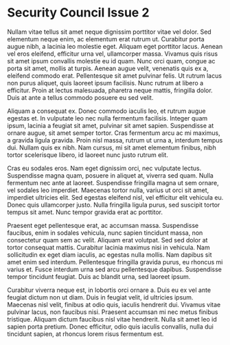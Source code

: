 # Security Council Issue 2

Nullam vitae tellus sit amet neque dignissim porttitor vitae vel dolor. Sed elementum neque enim, ac elementum erat rutrum ut. Curabitur porta augue nibh, a lacinia leo molestie eget. Aliquam eget porttitor lacus. Aenean vel eros eleifend, efficitur urna vel, ullamcorper massa. Vivamus quis risus sit amet ipsum convallis molestie eu id quam. Nunc orci quam, congue ac porta sit amet, mollis at turpis. Aenean augue velit, venenatis quis ex a, eleifend commodo erat. Pellentesque sit amet pulvinar felis. Ut rutrum lacus non purus aliquet, quis laoreet ipsum facilisis. Nunc rutrum at libero a efficitur. Proin at lectus malesuada, pharetra neque mattis, fringilla dolor. Duis at ante a tellus commodo posuere eu sed velit.

Aliquam a consequat ex. Donec commodo iaculis leo, et rutrum augue egestas et. In vulputate leo nec nulla fermentum facilisis. Integer quam ipsum, lacinia a feugiat sit amet, pulvinar sit amet sapien. Suspendisse at ornare augue, sit amet semper tortor. Cras fermentum arcu ac mi maximus, a gravida ligula gravida. Proin nisl massa, rutrum ut urna a, interdum tempus dui. Nullam quis ex nibh. Nam cursus, mi sit amet elementum finibus, nibh tortor scelerisque libero, id laoreet nunc justo rutrum elit.

Cras eu sodales eros. Nam eget dignissim orci, nec vulputate lectus. Suspendisse magna quam, posuere in aliquet at, viverra sed quam. Nulla fermentum nec ante at laoreet. Suspendisse fringilla magna ut sem ornare, vel sodales leo imperdiet. Maecenas tortor nulla, varius ut orci sit amet, imperdiet ultricies elit. Sed egestas eleifend nisl, vel efficitur elit vehicula eu. Donec quis ullamcorper justo. Nulla fringilla ligula purus, sed suscipit tortor tempus sit amet. Nunc tempor gravida erat ac porttitor.

Praesent eget pellentesque erat, ac accumsan massa. Suspendisse faucibus, enim in sodales vehicula, nunc sapien tincidunt massa, non consectetur quam sem ac velit. Aliquam erat volutpat. Sed sed dolor at tortor consequat mattis. Curabitur lacinia maximus nisi in vehicula. Nam sollicitudin ex eget diam iaculis, ac egestas nulla mollis. Nam dapibus sit amet enim sed interdum. Pellentesque fringilla gravida purus, eu rhoncus mi varius et. Fusce interdum urna sed arcu pellentesque dapibus. Suspendisse tempor tincidunt feugiat. Duis ac blandit urna, sed laoreet ipsum.

Curabitur viverra neque est, in lobortis orci ornare a. Duis eu ex vel ante feugiat dictum non ut diam. Duis in feugiat velit, id ultricies ipsum. Maecenas nisl velit, finibus at odio quis, iaculis hendrerit dui. Vivamus vitae pulvinar lacus, non faucibus nisi. Praesent accumsan mi nec metus finibus tristique. Aliquam dictum faucibus nisl vitae hendrerit. Nulla sit amet leo id sapien porta pretium. Donec efficitur, odio quis iaculis convallis, nulla dui tincidunt sapien, at rhoncus lorem risus fermentum est.


